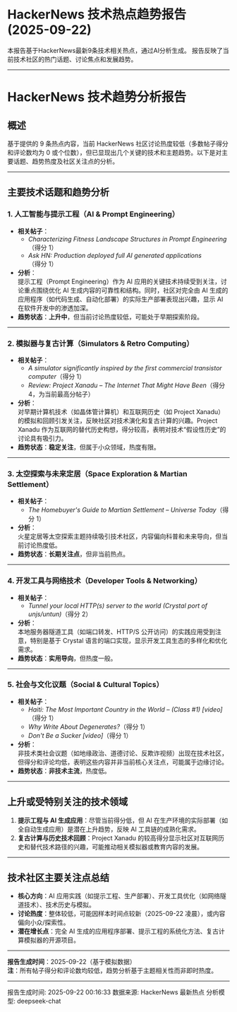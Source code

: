 # HackerNews 技术热点趋势报告 (2025-09-22)

本报告基于HackerNews最新9条技术相关热点，通过AI分析生成。
报告反映了当前技术社区的热门话题、讨论焦点和发展趋势。

---

# HackerNews 技术趋势分析报告

## 概述
基于提供的 9 条热点内容，当前 HackerNews 社区讨论热度较低（多数帖子得分和评论数均为 0 或个位数），但已显现出几个关键的技术和主题趋势。以下是对主要话题、趋势热度及社区关注点的分析。

---

## 主要技术话题和趋势分析

### 1. **人工智能与提示工程（AI & Prompt Engineering）**
- **相关帖子**：  
  - *Characterizing Fitness Landscape Structures in Prompt Engineering*（得分 1）  
  - *Ask HN: Production deployed full AI generated applications*（得分 1）  
- **分析**：  
  提示工程（Prompt Engineering）作为 AI 应用的关键技术持续受到关注，讨论重点围绕优化 AI 生成内容的可靠性和结构。同时，社区对完全由 AI 生成的应用程序（如代码生成、自动化部署）的实际生产部署表现出兴趣，显示 AI 在软件开发中的渗透加深。  
- **趋势状态**：**上升中**，但当前讨论热度较低，可能处于早期探索阶段。

---

### 2. **模拟器与复古计算（Simulators & Retro Computing）**
- **相关帖子**：  
  - *A simulator significantly inspired by the first commercial transistor computer*（得分 1）  
  - *Review: Project Xanadu – The Internet That Might Have Been*（得分 4，为当前最高分帖子）  
- **分析**：  
  对早期计算机技术（如晶体管计算机）和互联网历史（如 Project Xanadu）的模拟和回顾引发关注，反映社区对技术演化和复古计算的兴趣。Project Xanadu 作为互联网的替代历史构想，得分较高，表明对技术“假设性历史”的讨论具有吸引力。  
- **趋势状态**：**稳定关注**，但属于小众领域，热度有限。

---

### 3. **太空探索与未来定居（Space Exploration & Martian Settlement）**
- **相关帖子**：  
  - *The Homebuyer's Guide to Martian Settlement – Universe Today*（得分 1）  
- **分析**：  
  火星定居等太空探索主题持续吸引技术社区，内容偏向科普和未来导向，但当前讨论热度低。  
- **趋势状态**：**长期关注点**，但非当前热点。

---

### 4. **开发工具与网络技术（Developer Tools & Networking）**
- **相关帖子**：  
  - *Tunnel your local HTTP(s) server to the world (Crystal port of unjs/untun)*（得分 2）  
- **分析**：  
  本地服务器隧道工具（如端口转发、HTTP/S 公开访问）的实践应用受到注意，特别是基于 Crystal 语言的端口实现，显示开发工具生态的多样化和优化需求。  
- **趋势状态**：**实用导向**，但热度一般。

---

### 5. **社会与文化议题（Social & Cultural Topics）**
- **相关帖子**：  
  - *Haiti: The Most Important Country in the World – (Class #1) [video]*（得分 1）  
  - *Why Write About Degenerates?*（得分 1）  
  - *Don't Be a Sucker [video]*（得分 1）  
- **分析**：  
  非技术类社会议题（如地缘政治、道德讨论、反欺诈视频）出现在技术社区，但得分和评论均低，表明这些内容并非当前核心关注点，可能属于边缘讨论。  
- **趋势状态**：**非技术主流**，热度低。

---

## 上升或受特别关注的技术领域
1. **提示工程与 AI 生成应用**：尽管当前得分低，但 AI 在生产环境的实际部署（如全自动生成应用）是潜在上升趋势，反映 AI 工具链的成熟化需求。  
2. **复古计算与历史技术回顾**：Project Xanadu 的较高得分显示社区对互联网历史和替代技术路径的兴趣，可能推动相关模拟器或教育内容的发展。  

---

## 技术社区主要关注点总结
- **核心方向**：AI 应用实践（如提示工程、生产部署）、开发工具优化（如网络隧道技术）、技术历史与模拟。  
- **讨论热度**：整体较低，可能因样本时间点较新（2025-09-22 凌晨），或内容偏向小众/探索性。  
- **潜在增长点**：完全 AI 生成的应用程序部署、提示工程的系统化方法、复古计算模拟器的开源项目。  

---  
**报告生成时间**：2025-09-22（基于模拟数据）  
**注**：所有帖子得分和评论数均较低，趋势分析基于主题相关性而非即时热度。

---

报告生成时间: 2025-09-22 00:16:33
数据来源: HackerNews 最新热点
分析模型: deepseek-chat
